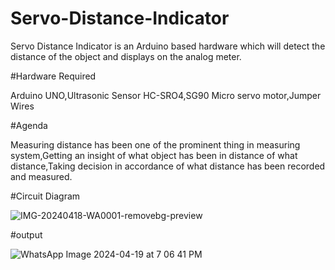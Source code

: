 # Servo-Distance-Indicator

  Servo Distance Indicator is an Arduino based hardware which will detect the distance of the object and displays on the analog meter.


#Hardware Required

   Arduino UNO,Ultrasonic Sensor HC-SRO4,SG90 Micro servo motor,Jumper Wires


#Agenda

   Measuring distance has been one of the prominent thing in measuring system,Getting an insight of what object has been in distance of what distance,Taking decision in accordance of what distance has been recorded and measured.


#Circuit Diagram

![IMG-20240418-WA0001-removebg-preview](https://github.com/Akshupawar028/Servo-Distance-Indicator/assets/158140580/1ebc25c4-5911-4006-aee9-c7039b2a18f0)



#output

![WhatsApp Image 2024-04-19 at 7 06 41 PM](https://github.com/Akshupawar028/Servo-Distance-Indicator/assets/158140580/962928ae-f12e-4fc8-88f7-bbdb7c514805)
